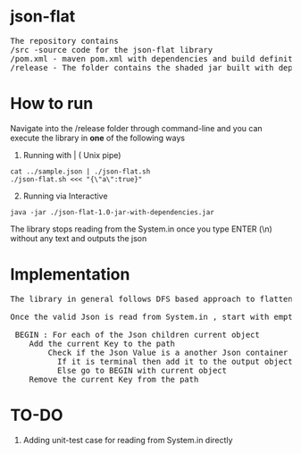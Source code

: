 # json-flat
<pre>
The repository contains
/src -source code for the json-flat library
/pom.xml - maven pom.xml with dependencies and build definition
/release - The folder contains the shaded jar built with dependencies along with a helper shell script
</pre>
# How to run

Navigate into the /release folder through command-line and you can execute the library in <b>one</b> of the following ways
1. Running with | ( Unix pipe) 
```
cat ../sample.json | ./json-flat.sh 
./json-flat.sh <<< "{\"a\":true}"
```
2. Running via Interactive

```
java -jar ./json-flat-1.0-jar-with-dependencies.jar
```
The library stops reading from the System.in once you type ENTER (\n) without any text and outputs the json

# Implementation

<pre>
The library in general follows DFS based approach to flatten the nested Json structure. <br />  
Once the valid Json is read from System.in , start with empty path list  <br /> 
 BEGIN : For each of the Json children current object
 	Add the current Key to the path
		Check if the Json Value is a another Json container or terminal node, 
		  If it is terminal then add it to the output object with key as all the elements from the path list seen till now
		  Else go to BEGIN with current object
	Remove the current Key from the path
</pre>

# TO-DO
1. Adding  unit-test case for reading from System.in directly
